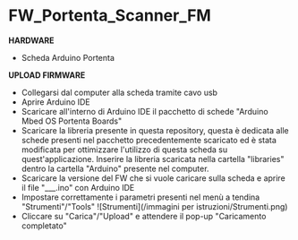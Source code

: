 # FW_Portenta_Scanner_FM

**HARDWARE**
- Scheda Arduino Portenta

**UPLOAD FIRMWARE**
- Collegarsi dal computer alla scheda tramite cavo usb
- Aprire Arduino IDE
- Scaricare all'interno di Arduino IDE il pacchetto di schede "Arduino Mbed OS Portenta Boards"
- Scaricare la libreria presente in questa repository, questa è dedicata alle schede presenti nel pacchetto precedentemente scaricato ed è stata modificata per ottimizzare l'utilizzo di questa scheda su quest'applicazione. Inserire la libreria scaricata nella cartella "libraries" dentro la cartella "Arduino" presente nel computer.
- Scaricare la versione del FW che si vuole caricare sulla scheda e aprire il file "___.ino" con Arduino IDE
- Impostare correttamente i parametri presenti nel menù a tendina "Strumenti"/"Tools"
![Strumenti](/immagini per istruzioni/Strumenti.png)
- Cliccare su "Carica"/"Upload" e attendere il pop-up "Caricamento completato"

